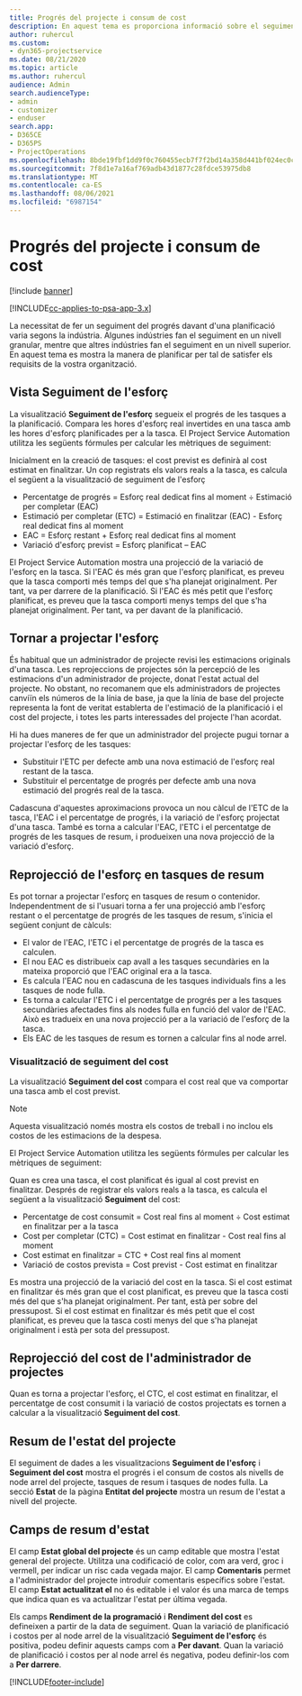 ```yaml
---
title: Progrés del projecte i consum de cost
description: En aquest tema es proporciona informació sobre el seguiment del progrés del projecte i del consum de costos.
author: ruhercul
ms.custom:
- dyn365-projectservice
ms.date: 08/21/2020
ms.topic: article
ms.author: ruhercul
audience: Admin
search.audienceType:
- admin
- customizer
- enduser
search.app:
- D365CE
- D365PS
- ProjectOperations
ms.openlocfilehash: 8bde19fbf1dd9f0c760455ecb7f7f2bd14a358d441bf024ec0cdefa42866f53e
ms.sourcegitcommit: 7f8d1e7a16af769adb43d1877c28fdce53975db8
ms.translationtype: MT
ms.contentlocale: ca-ES
ms.lasthandoff: 08/06/2021
ms.locfileid: "6987154"
---
```

# <a name="project-progress-and-cost-consumption"></a>Progrés del projecte i consum de cost

[!include [banner](../includes/psa-now-project-operations.md)]

[!INCLUDE[cc-applies-to-psa-app-3.x](../includes/cc-applies-to-psa-app-3x.md)]

La necessitat de fer un seguiment del progrés davant d'una planificació varia segons la indústria. Algunes indústries fan el seguiment en un nivell granular, mentre que altres indústries fan el seguiment en un nivell superior. En aquest tema es mostra la manera de planificar per tal de satisfer els requisits de la vostra organització.

## <a name="effort-tracking-view"></a>Vista Seguiment de l'esforç

La visualització **Seguiment de l'esforç** segueix el progrés de les tasques a la planificació. Compara les hores d'esforç real invertides en una tasca amb les hores d'esforç planificades per a la tasca. El Project Service Automation utilitza les següents fórmules per calcular les mètriques de seguiment:

Inicialment en la creació de tasques: el cost previst es definirà al cost estimat en finalitzar. Un cop registrats els valors reals a la tasca, es calcula el següent a la visualització de seguiment de l'esforç

- Percentatge de progrés = Esforç real dedicat fins al moment ÷ Estimació per completar (EAC) 
- Estimació per completar (ETC) = Estimació en finalitzar (EAC) - Esforç real dedicat fins al moment 
- EAC = Esforç restant + Esforç real dedicat fins al moment 
- Variació d'esforç previst = Esforç planificat – EAC

El Project Service Automation mostra una projecció de la variació de l'esforç en la tasca. Si l'EAC és més gran que l'esforç planificat, es preveu que la tasca comporti més temps del que s'ha planejat originalment. Per tant, va per darrere de la planificació. Si l'EAC és més petit que l'esforç planificat, es preveu que la tasca comporti menys temps del que s'ha planejat originalment. Per tant, va per davant de la planificació.

## <a name="reprojecting-effort"></a>Tornar a projectar l'esforç

És habitual que un administrador de projecte revisi les estimacions originals d'una tasca. Les reprojeccions de projectes són la percepció de les estimacions d'un administrador de projecte, donat l'estat actual del projecte. No obstant, no recomanem que els administradors de projectes canviïn els números de la línia de base, ja que la línia de base del projecte representa la font de veritat establerta de l'estimació de la planificació i el cost del projecte, i totes les parts interessades del projecte l'han acordat.

Hi ha dues maneres de fer que un administrador del projecte pugui tornar a projectar l'esforç de les tasques:

- Substituir l'ETC per defecte amb una nova estimació de l'esforç real restant de la tasca. 
- Substituir el percentatge de progrés per defecte amb una nova estimació del progrés real de la tasca.

Cadascuna d'aquestes aproximacions provoca un nou càlcul de l'ETC de la tasca, l'EAC i el percentatge de progrés, i la variació de l'esforç projectat d'una tasca. També es torna a calcular l'EAC, l'ETC i el percentatge de progrés de les tasques de resum, i produeixen una nova projecció de la variació d'esforç.

## <a name="reprojection-of-effort-on-summary-tasks"></a>Reprojecció de l'esforç en tasques de resum

Es pot tornar a projectar l'esforç en tasques de resum o contenidor. Independentment de si l'usuari torna a fer una projecció amb l'esforç restant o el percentatge de progrés de les tasques de resum, s'inicia el següent conjunt de càlculs:

- El valor de l'EAC, l'ETC i el percentatge de progrés de la tasca es calculen.
- El nou EAC es distribueix cap avall a les tasques secundàries en la mateixa proporció que l'EAC original era a la tasca.
- Es calcula l'EAC nou en cadascuna de les tasques individuals fins a les tasques de node fulla. 
- Es torna a calcular l'ETC i el percentatge de progrés per a les tasques secundàries afectades fins als nodes fulla en funció del valor de l'EAC. Això es tradueix en una nova projecció per a la variació de l'esforç de la tasca. 
- Els EAC de les tasques de resum es tornen a calcular fins al node arrel.

### <a name="cost-tracking-view"></a>Visualització de seguiment del cost 

La visualització **Seguiment del cost** compara el cost real que va comportar una tasca amb el cost previst. 

> [!NOTE]
> Aquesta visualització només mostra els costos de treball i no inclou els costos de les estimacions de la despesa. 

El Project Service Automation utilitza les següents fórmules per calcular les mètriques de seguiment:

Quan es crea una tasca, el cost planificat és igual al cost previst en finalitzar. Després de registrar els valors reals a la tasca, es calcula el següent a la visualització **Seguiment** del cost:

 - Percentatge de cost consumit = Cost real fins al moment ÷ Cost estimat en finalitzar per a la tasca
 - Cost per completar (CTC) = Cost estimat en finalitzar - Cost real fins al moment
 - Cost estimat en finalitzar = CTC + Cost real fins al moment
 - Variació de costos prevista = Cost previst - Cost estimat en finalitzar

Es mostra una projecció de la variació del cost en la tasca. Si el cost estimat en finalitzar és més gran que el cost planificat, es preveu que la tasca costi més del que s'ha planejat originalment. Per tant, està per sobre del pressupost. Si el cost estimat en finalitzar és més petit que el cost planificat, es preveu que la tasca costi menys del que s'ha planejat originalment i està per sota del pressupost.

## <a name="project-managers-reprojection-of-cost"></a>Reprojecció del cost de l'administrador de projectes

Quan es torna a projectar l'esforç, el CTC, el cost estimat en finalitzar, el percentatge de cost consumit i la variació de costos projectats es tornen a calcular a la visualització **Seguiment del cost**.

## <a name="project-status-summary"></a>Resum de l'estat del projecte

El seguiment de dades a les visualitzacions **Seguiment de l'esforç** i **Seguiment del cost** mostra el progrés i el consum de costos als nivells de node arrel del projecte, tasques de resum i tasques de nodes fulla. La secció **Estat** de la pàgina **Entitat del projecte** mostra un resum de l'estat a nivell del projecte.

## <a name="status-summary-fields"></a>Camps de resum d'estat

El camp **Estat global del projecte** és un camp editable que mostra l'estat general del projecte. Utilitza una codificació de color, com ara verd, groc i vermell, per indicar un risc cada vegada major. El camp **Comentaris** permet a l'administrador del projecte introduir comentaris específics sobre l'estat. El camp **Estat actualitzat el** no és editable i el valor és una marca de temps que indica quan es va actualitzar l'estat per última vegada.

Els camps **Rendiment de la programació** i **Rendiment del cost** es defineixen a partir de la data de seguiment. Quan la variació de planificació i costos per al node arrel de la visualització **Seguiment de l'esforç** és positiva, podeu definir aquests camps com a **Per davant**. Quan la variació de planificació i costos per al node arrel és negativa, podeu definir-los com a **Per darrere**.


[!INCLUDE[footer-include](../includes/footer-banner.md)]